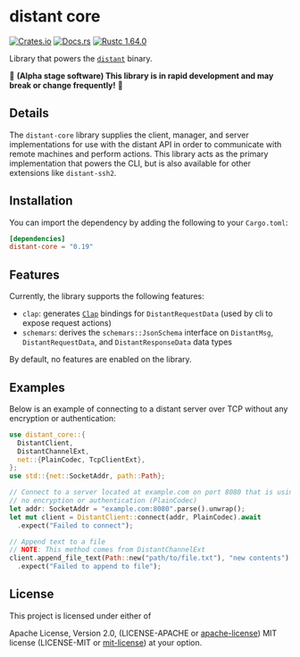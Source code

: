 # distant core

[![Crates.io][distant_crates_img]][distant_crates_lnk] [![Docs.rs][distant_doc_img]][distant_doc_lnk] [![Rustc 1.64.0][distant_rustc_img]][distant_rustc_lnk]

[distant_crates_img]: https://img.shields.io/crates/v/distant-core.svg
[distant_crates_lnk]: https://crates.io/crates/distant-core
[distant_doc_img]: https://docs.rs/distant-core/badge.svg
[distant_doc_lnk]: https://docs.rs/distant-core
[distant_rustc_img]: https://img.shields.io/badge/distant_core-rustc_1.64+-lightgray.svg
[distant_rustc_lnk]: https://blog.rust-lang.org/2022/09/22/Rust-1.64.0.html

Library that powers the [`distant`](https://github.com/chipsenkbeil/distant)
binary.

🚧 **(Alpha stage software) This library is in rapid development and may break or change frequently!** 🚧

## Details

The `distant-core` library supplies the client, manager, and server
implementations for use with the distant API in order to communicate with
remote machines and perform actions. This library acts as the primary
implementation that powers the CLI, but is also available for other extensions
like `distant-ssh2`.

## Installation

You can import the dependency by adding the following to your `Cargo.toml`:

```toml
[dependencies]
distant-core = "0.19"
```

## Features

Currently, the library supports the following features:

- `clap`: generates [`Clap`](https://github.com/clap-rs) bindings for
  `DistantRequestData` (used by cli to expose request actions)
- `schemars`: derives the `schemars::JsonSchema` interface on
  `DistantMsg`, `DistantRequestData`, and `DistantResponseData` data types

By default, no features are enabled on the library.

## Examples

Below is an example of connecting to a distant server over TCP without any
encryption or authentication:

```rust
use distant_core::{
  DistantClient,
  DistantChannelExt,
  net::{PlainCodec, TcpClientExt},
};
use std::{net::SocketAddr, path::Path};

// Connect to a server located at example.com on port 8080 that is using
// no encryption or authentication (PlainCodec)
let addr: SocketAddr = "example.com:8080".parse().unwrap();
let mut client = DistantClient::connect(addr, PlainCodec).await
  .expect("Failed to connect");

// Append text to a file
// NOTE: This method comes from DistantChannelExt
client.append_file_text(Path::new("path/to/file.txt"), "new contents").await
  .expect("Failed to append to file");
```

## License

This project is licensed under either of

Apache License, Version 2.0, (LICENSE-APACHE or
[apache-license][apache-license]) MIT license (LICENSE-MIT or
[mit-license][mit-license]) at your option.

[apache-license]: http://www.apache.org/licenses/LICENSE-2.0
[mit-license]: http://opensource.org/licenses/MIT
